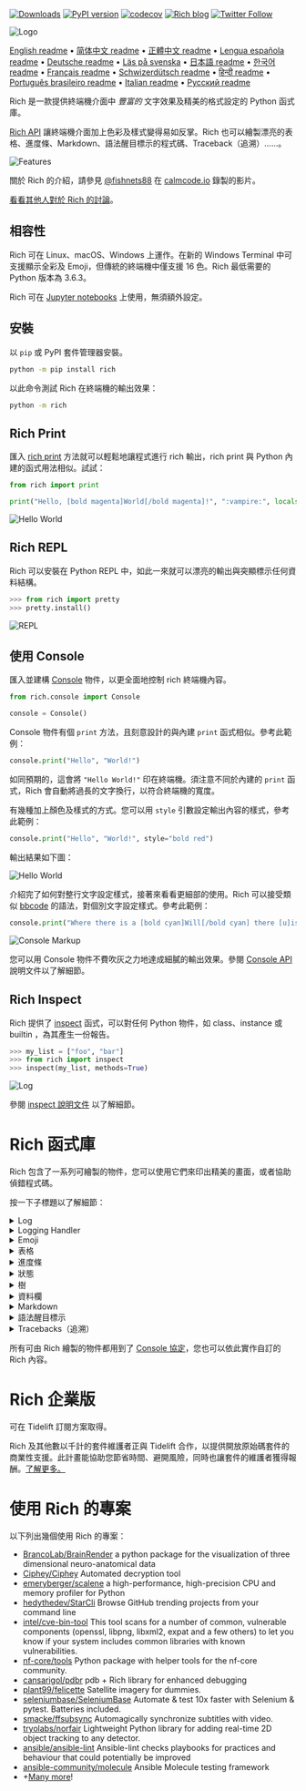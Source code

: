 [![Downloads](https://pepy.tech/badge/rich/month)](https://pepy.tech/project/rich)
[![PyPI version](https://badge.fury.io/py/rich.svg)](https://badge.fury.io/py/rich)
[![codecov](https://codecov.io/gh/Textualize/rich/branch/master/graph/badge.svg)](https://codecov.io/gh/Textualize/rich)
[![Rich blog](https://img.shields.io/badge/blog-rich%20news-yellowgreen)](https://www.willmcgugan.com/tag/rich/)
[![Twitter Follow](https://img.shields.io/twitter/follow/willmcgugan.svg?style=social)](https://twitter.com/willmcgugan)

![Logo](https://github.com/willmcgugan/rich/raw/master/imgs/logo.svg)

[English readme](https://github.com/willmcgugan/rich/blob/master/README.md)
 • [简体中文 readme](https://github.com/willmcgugan/rich/blob/master/README.cn.md)
 • [正體中文 readme](https://github.com/willmcgugan/rich/blob/master/README.zh-tw.md)
 • [Lengua española readme](https://github.com/willmcgugan/rich/blob/master/README.es.md)
 • [Deutsche readme](https://github.com/willmcgugan/rich/blob/master/README.de.md)
 • [Läs på svenska](https://github.com/willmcgugan/rich/blob/master/README.sv.md)
 • [日本語 readme](https://github.com/willmcgugan/rich/blob/master/README.ja.md)
 • [한국어 readme](https://github.com/willmcgugan/rich/blob/master/README.kr.md)
 • [Français readme](https://github.com/willmcgugan/rich/blob/master/README.fr.md)
 • [Schwizerdütsch readme](https://github.com/willmcgugan/rich/blob/master/README.de-ch.md)
 • [हिन्दी readme](https://github.com/willmcgugan/rich/blob/master/README.hi.md)
 • [Português brasileiro readme](https://github.com/willmcgugan/rich/blob/master/README.pt-br.md)
 • [Italian readme](https://github.com/willmcgugan/rich/blob/master/README.it.md)
 • [Русский readme](https://github.com/willmcgugan/rich/blob/master/README.ru.md)

Rich 是一款提供終端機介面中 _豐富的_ 文字效果及精美的格式設定的 Python 函式庫。

[Rich API](https://rich.readthedocs.io/en/latest/) 讓終端機介面加上色彩及樣式變得易如反掌。Rich 也可以繪製漂亮的表格、進度條、Markdown、語法醒目標示的程式碼、Traceback（追溯）……。

![Features](https://github.com/willmcgugan/rich/raw/master/imgs/features.png)

關於 Rich 的介紹，請參見 [@fishnets88](https://twitter.com/fishnets88) 在 [calmcode.io](https://calmcode.io/rich/introduction.html) 錄製的影片。

[看看其他人對於 Rich 的討論](https://www.willmcgugan.com/blog/pages/post/rich-tweets/)。

## 相容性

Rich 可在 Linux、macOS、Windows 上運作。在新的 Windows Terminal 中可支援顯示全彩及 Emoji，但傳統的終端機中僅支援 16 色。Rich 最低需要的 Python 版本為 3.6.3。

Rich 可在 [Jupyter notebooks](https://jupyter.org/) 上使用，無須額外設定。

## 安裝

以 `pip` 或 PyPI 套件管理器安裝。

```sh
python -m pip install rich
```

以此命令測試 Rich 在終端機的輸出效果：

```sh
python -m rich
```

## Rich Print

匯入 [rich print](https://rich.readthedocs.io/en/latest/introduction.html#quick-start) 方法就可以輕鬆地讓程式進行 rich 輸出，rich print 與 Python 內建的函式用法相似。試試：

```python
from rich import print

print("Hello, [bold magenta]World[/bold magenta]!", ":vampire:", locals())
```

![Hello World](https://github.com/willmcgugan/rich/raw/master/imgs/print.png)

## Rich REPL

Rich 可以安裝在 Python REPL 中，如此一來就可以漂亮的輸出與突顯標示任何資料結構。

```python
>>> from rich import pretty
>>> pretty.install()
```

![REPL](https://github.com/willmcgugan/rich/raw/master/imgs/repl.png)

## 使用 Console

匯入並建構 [Console](https://rich.readthedocs.io/en/latest/reference/console.html#rich.console.Console) 物件，以更全面地控制 rich 終端機內容。

```python
from rich.console import Console

console = Console()
```

Console 物件有個 `print` 方法，且刻意設計的與內建 `print` 函式相似。參考此範例：

```python
console.print("Hello", "World!")
```

如同預期的，這會將 `"Hello World!"` 印在終端機。須注意不同於內建的 `print` 函式，Rich 會自動將過長的文字換行，以符合終端機的寬度。

有幾種加上顏色及樣式的方式。您可以用 `style` 引數設定輸出內容的樣式，參考此範例：

```python
console.print("Hello", "World!", style="bold red")
```

輸出結果如下圖：

![Hello World](https://github.com/willmcgugan/rich/raw/master/imgs/hello_world.png)

介紹完了如何對整行文字設定樣式，接著來看看更細部的使用。Rich 可以接受類似 [bbcode](https://en.wikipedia.org/wiki/BBCode) 的語法，對個別文字設定樣式。參考此範例：

```python
console.print("Where there is a [bold cyan]Will[/bold cyan] there [u]is[/u] a [i]way[/i].")
```

![Console Markup](https://github.com/willmcgugan/rich/raw/master/imgs/where_there_is_a_will.png)

您可以用 Console 物件不費吹灰之力地達成細膩的輸出效果。參閱 [Console API](https://rich.readthedocs.io/en/latest/console.html) 說明文件以了解細節。

## Rich Inspect

Rich 提供了 [inspect](https://rich.readthedocs.io/en/latest/reference/init.html?highlight=inspect#rich.inspect) 函式，可以對任何 Python 物件，如 class、instance 或 builtin ，為其產生一份報告。

```python
>>> my_list = ["foo", "bar"]
>>> from rich import inspect
>>> inspect(my_list, methods=True)
```

![Log](https://github.com/willmcgugan/rich/raw/master/imgs/inspect.png)

參閱 [inspect 說明文件](https://rich.readthedocs.io/en/latest/reference/init.html#rich.inspect) 以了解細節。

# Rich 函式庫

Rich 包含了一系列可繪製的物件，您可以使用它們來印出精美的畫面，或者協助偵錯程式碼。

按一下子標題以了解細節：

<details>
<summary>Log</summary>

Console 物件提供了 `log()` 方法，使用方式與 `print()` 類似，但還多了一欄來顯示目前時間、進行呼叫的檔案及行號。預設情況下 Rich 會語法醒目標示 Python 的結構及 repr 字串。若使用於字典或串列這類集合性物件，Rich 會將其漂亮地印出來，以符合可用空間。此範例示範了這些功能。

```python
from rich.console import Console
console = Console()

test_data = [
    {"jsonrpc": "2.0", "method": "sum", "params": [None, 1, 2, 4, False, True], "id": "1",},
    {"jsonrpc": "2.0", "method": "notify_hello", "params": [7]},
    {"jsonrpc": "2.0", "method": "subtract", "params": [42, 23], "id": "2"},
]

def test_log():
    enabled = False
    context = {
        "foo": "bar",
    }
    movies = ["Deadpool", "Rise of the Skywalker"]
    console.log("Hello from", console, "!")
    console.log(test_data, log_locals=True)


test_log()
```

上面的程式碼會產生下圖結果：

![Log](https://github.com/willmcgugan/rich/raw/master/imgs/log.png)

注意到 `log_locals` 引數，可用來輸出一張表格，用來顯示 log 方法被呼叫時，區域變數的內容。

log 方法可用於伺服器上長時間運作的程式，也很適合一般程式偵錯用途。

</details>
<details>
<summary>Logging Handler</summary>

您也可以使用內建的 [Handler 類別](https://rich.readthedocs.io/en/latest/logging.html) 來將 Python logging 模組的輸出內容格式化並賦予色彩：

![Logging](https://github.com/willmcgugan/rich/raw/master/imgs/logging.png)

</details>

<details>
<summary>Emoji</summary>

以一對冒號包住表情符號的名稱，來透過 console 插入 Emoji。參考範例：

```python
>>> console.print(":smiley: :vampire: :pile_of_poo: :thumbs_up: :raccoon:")
😃 🧛 💩 👍 🦝
```

請謹慎使用此功能。

</details>

<details>
<summary>表格</summary>

Rich 可以用 unicode box 字元繪製彈性的 [表格](https://rich.readthedocs.io/en/latest/tables.html)。格式設定十分多元，包含框線、樣式、儲存格對齊……。

![table movie](https://github.com/willmcgugan/rich/raw/master/imgs/table_movie.gif)

上圖的動畫效果是以 [table_movie.py](https://github.com/willmcgugan/rich/blob/master/examples/table_movie.py) 產生的，該檔案位於 examples 資料夾。

參考這個簡單的表格範例：

```python
from rich.console import Console
from rich.table import Table

console = Console()

table = Table(show_header=True, header_style="bold magenta")
table.add_column("Date", style="dim", width=12)
table.add_column("Title")
table.add_column("Production Budget", justify="right")
table.add_column("Box Office", justify="right")
table.add_row(
    "Dec 20, 2019", "Star Wars: The Rise of Skywalker", "$275,000,000", "$375,126,118"
)
table.add_row(
    "May 25, 2018",
    "[red]Solo[/red]: A Star Wars Story",
    "$275,000,000",
    "$393,151,347",
)
table.add_row(
    "Dec 15, 2017",
    "Star Wars Ep. VIII: The Last Jedi",
    "$262,000,000",
    "[bold]$1,332,539,889[/bold]",
)

console.print(table)
```

執行結果如圖：

![table](https://github.com/willmcgugan/rich/raw/master/imgs/table.png)

請留意，主控台標記的呈現方式與 `print()`、`log()` 相同。事實上，由 Rich 繪製的任何東西都可以被放在任何標題、列，甚至其他表格裡。

`Table` 類別很聰明，能夠自動調整欄寬來配合終端機的大小，也會在需要時自動將文字換行。此範例的程式碼與上一個相同，然而終端機變小了一點：

![table2](https://github.com/willmcgugan/rich/raw/master/imgs/table2.png)

</details>

<details>
<summary>進度條</summary>

Rich 可繪製多個不閃爍的 [進度條](https://rich.readthedocs.io/en/latest/progress.html)，以追蹤需時較久的工作。

基本的使用方式，是將序列放在 `track` 函式中，再對其結果疊代。參考此範例：

```python
from rich.progress import track

for step in track(range(100)):
    do_step(step)
```

新增多個進度條也不是難事，來看看說明文件中的範例：

![progress](https://github.com/willmcgugan/rich/raw/master/imgs/progress.gif)

您可以調整要顯示的狀態欄位。內建的欄位包含完成百分比、檔案大小、讀寫速度及剩餘時間。來看看另一個用來顯示下載進度的範例：

![progress](https://github.com/willmcgugan/rich/raw/master/imgs/downloader.gif)

想嘗試看看嗎？您可以在 [examples/downloader.py](https://github.com/willmcgugan/rich/blob/master/examples/downloader.py) 取得此範例程式。此程式可以在下載多個檔案時顯示各自的進度。

</details>

<details>
<summary>狀態</summary>

有些狀況下很難估計進度，就可以使用 [status](https://rich.readthedocs.io/en/latest/reference/console.html#rich.console.Console.status) 方法，此方法會顯示「spinner」動畫及訊息。該動畫播放時，仍可正常操作主控台。參考此範例：

```python
from time import sleep
from rich.console import Console

console = Console()
tasks = [f"task {n}" for n in range(1, 11)]

with console.status("[bold green]Working on tasks...") as status:
    while tasks:
        task = tasks.pop(0)
        sleep(1)
        console.log(f"{task} complete")
```

終端機的顯示效果如下：

![status](https://github.com/willmcgugan/rich/raw/master/imgs/status.gif)

該 spinner 動畫乃借用自 [cli-spinners](https://www.npmjs.com/package/cli-spinners)。可以用 `spinner` 參數指定 spinner 樣式。執行此命令以顯示可用的值：

```
python -m rich.spinner
```

此命令在終端機的輸出結果如下圖：

![spinners](https://github.com/willmcgugan/rich/raw/master/imgs/spinners.gif)

</details>

<details>
<summary>樹</summary>

Rich 可以用導引線繪製一棵 [樹](https://rich.readthedocs.io/en/latest/tree.html)。樹很適合用來顯示檔案結構，或其他繼承性的資料。

可以用文字或其他 Rich 能繪製的元素作為樹的標籤。執行下列程式碼來看看效果：

```
python -m rich.tree
```

這會產生下圖的結果：

![markdown](https://github.com/willmcgugan/rich/raw/master/imgs/tree.png)

您可以參考 [tree.py](https://github.com/willmcgugan/rich/blob/master/examples/tree.py) 範例程式，此程式可以樹狀圖展示目錄結構，如同 Linux 的 `tree` 命令。

</details>

<details>
<summary>資料欄</summary>

Rich 可以將內容呈現於整齊的 [資料欄](https://rich.readthedocs.io/en/latest/columns.html) 中，其欄寬可為等寬或最適寬度。此範例仿作了 macOS / Linux 系統中 `ls` 命令的基本功能，可以用資料欄列出目錄：

```python
import os
import sys

from rich import print
from rich.columns import Columns

directory = os.listdir(sys.argv[1])
print(Columns(directory))
```

此螢幕截圖為 [資料欄範例](https://github.com/willmcgugan/rich/blob/master/examples/columns.py) 的輸出結果。此程式從某 API 取得資料，並以資料欄呈現：

![columns](https://github.com/willmcgugan/rich/raw/master/imgs/columns.png)

</details>

<details>
<summary>Markdown</summary>

Rich 可以繪製 [Markdown](https://rich.readthedocs.io/en/latest/markdown.html) 並處理了將其轉換為終端機格式的大量工作。

先匯入 `Markdown` 類別，再以內容為 Markdown 語言的字串建構一個物件，接著將其印到 console。參考此範例：

```python
from rich.console import Console
from rich.markdown import Markdown

console = Console()
with open("README.md") as readme:
    markdown = Markdown(readme.read())
console.print(markdown)
```

執行結果如下圖：

![markdown](https://github.com/willmcgugan/rich/raw/master/imgs/markdown.png)

</details>

<details>
<summary>語法醒目標示</summary>

Rich 使用了 [pygments](https://pygments.org/) 函式庫來實作 [語法醒目標示](https://rich.readthedocs.io/en/latest/syntax.html) 功能。使用方式與繪製 Markdown 相似，先建構 `Syntax` 物件並將其印到 console。參考此範例：

```python
from rich.console import Console
from rich.syntax import Syntax

my_code = '''
def iter_first_last(values: Iterable[T]) -> Iterable[Tuple[bool, bool, T]]:
    """Iterate and generate a tuple with a flag for first and last value."""
    iter_values = iter(values)
    try:
        previous_value = next(iter_values)
    except StopIteration:
        return
    first = True
    for value in iter_values:
        yield first, False, previous_value
        first = False
        previous_value = value
    yield first, True, previous_value
'''
syntax = Syntax(my_code, "python", theme="monokai", line_numbers=True)
console = Console()
console.print(syntax)
```

執行結果如下圖：

![syntax](https://github.com/willmcgugan/rich/raw/master/imgs/syntax.png)

</details>

<details>
<summary>Tracebacks（追溯）</summary>

Rich 可以繪製 [漂亮的 tracebacks](https://rich.readthedocs.io/en/latest/traceback.html)，相較標準的 Python traceback 顯示了更多程式碼且更好懂。您可以將 Rich 設為預設的 traceback handler（處理常式），如此一來所有未接住的例外都由 Rich 呈現。

它在 macOS 上執行的效果如圖（Linux 上差異不大）：

![traceback](https://github.com/willmcgugan/rich/raw/master/imgs/traceback.png)

</details>

所有可由 Rich 繪製的物件都用到了 [Console 協定](https://rich.readthedocs.io/en/latest/protocol.html)，您也可以依此實作自訂的 Rich 內容。

# Rich 企業版

可在 Tidelift 訂閱方案取得。

Rich 及其他數以千計的套件維護者正與 Tidelift 合作，以提供開放原始碼套件的商業性支援。此計畫能協助您節省時間、避開風險，同時也讓套件的維護者獲得報酬。[了解更多。](https://tidelift.com/subscription/pkg/pypi-rich?utm_source=pypi-rich&utm_medium=referral&utm_campaign=enterprise&utm_term=repo)

# 使用 Rich 的專案

以下列出幾個使用 Rich 的專案：

- [BrancoLab/BrainRender](https://github.com/BrancoLab/BrainRender)
  a python package for the visualization of three dimensional neuro-anatomical data
- [Ciphey/Ciphey](https://github.com/Ciphey/Ciphey)
  Automated decryption tool
- [emeryberger/scalene](https://github.com/emeryberger/scalene)
  a high-performance, high-precision CPU and memory profiler for Python
- [hedythedev/StarCli](https://github.com/hedythedev/starcli)
  Browse GitHub trending projects from your command line
- [intel/cve-bin-tool](https://github.com/intel/cve-bin-tool)
  This tool scans for a number of common, vulnerable components (openssl, libpng, libxml2, expat and a few others) to let you know if your system includes common libraries with known vulnerabilities.
- [nf-core/tools](https://github.com/nf-core/tools)
  Python package with helper tools for the nf-core community.
- [cansarigol/pdbr](https://github.com/cansarigol/pdbr)
  pdb + Rich library for enhanced debugging
- [plant99/felicette](https://github.com/plant99/felicette)
  Satellite imagery for dummies.
- [seleniumbase/SeleniumBase](https://github.com/seleniumbase/SeleniumBase)
  Automate & test 10x faster with Selenium & pytest. Batteries included.
- [smacke/ffsubsync](https://github.com/smacke/ffsubsync)
  Automagically synchronize subtitles with video.
- [tryolabs/norfair](https://github.com/tryolabs/norfair)
  Lightweight Python library for adding real-time 2D object tracking to any detector.
- [ansible/ansible-lint](https://github.com/ansible/ansible-lint) Ansible-lint checks playbooks for practices and behaviour that could potentially be improved
- [ansible-community/molecule](https://github.com/ansible-community/molecule) Ansible Molecule testing framework
- +[Many more](https://github.com/willmcgugan/rich/network/dependents)!

<!-- This is a test, no need to translate -->
